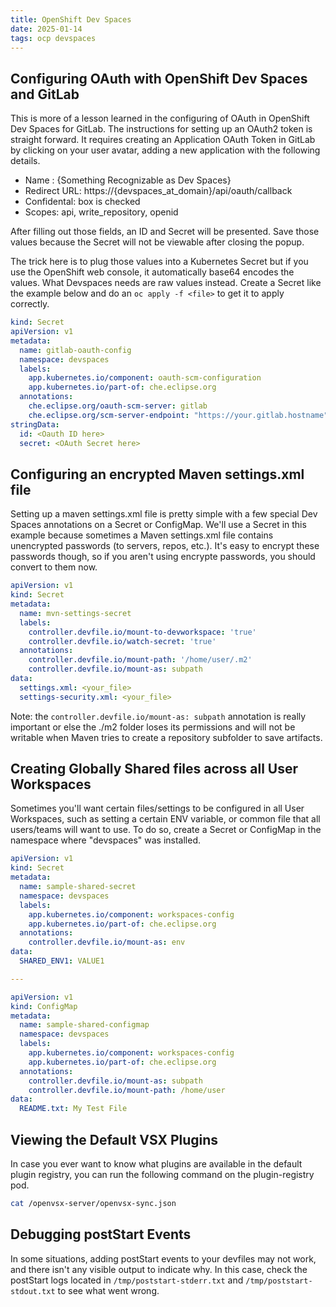 ```yaml
---
title: OpenShift Dev Spaces
date: 2025-01-14
tags: ocp devspaces
---
```


## Configuring OAuth with OpenShift Dev Spaces and GitLab

This is more of a lesson learned in the configuring of OAuth in OpenShift Dev Spaces for GitLab.  The instructions for setting up an OAuth2 token is straight forward.  It requires creating an Application OAuth Token in GitLab by clicking on your user avatar, adding a new application with the following details.

- Name : {Something Recognizable as Dev Spaces}
- Redirect URL: https://{devspaces_at_domain}/api/oauth/callback
- Confidental: box is checked
- Scopes: api, write_repository, openid

After filling out those fields, an ID and Secret will be presented.  Save those values because the Secret will not be viewable after closing the popup.

The trick here is to plug those values into a Kubernetes Secret but if you use the OpenShift web console, it automatically base64 encodes the values.  What Devspaces needs are raw values instead.  Create a Secret like the example below and do an `oc apply -f <file>` to get it to apply correctly.

```yaml
kind: Secret
apiVersion: v1
metadata:
  name: gitlab-oauth-config
  namespace: devspaces
  labels:
    app.kubernetes.io/component: oauth-scm-configuration
    app.kubernetes.io/part-of: che.eclipse.org
  annotations:
    che.eclipse.org/oauth-scm-server: gitlab
    che.eclipse.org/scm-server-endpoint: "https://your.gitlab.hostname"
stringData:
  id: <Oauth ID here>
  secret: <OAuth Secret here>

```

## Configuring an encrypted Maven settings.xml file

Setting up a maven settings.xml file is pretty simple with a few special Dev Spaces annotations on a Secret or ConfigMap.  We'll use a Secret in this example because sometimes a Maven settings.xml file contains unencrypted passwords (to servers, repos, etc.).  It's easy to encrypt these passwords though, so if you aren't using encrypte passwords, you should convert to them now.

```yaml
apiVersion: v1
kind: Secret
metadata:
  name: mvn-settings-secret
  labels:
    controller.devfile.io/mount-to-devworkspace: 'true'
    controller.devfile.io/watch-secret: 'true'
  annotations:
    controller.devfile.io/mount-path: '/home/user/.m2'
    controller.devfile.io/mount-as: subpath
data:
  settings.xml: <your_file>
  settings-security.xml: <your_file>
```

Note: the `controller.devfile.io/mount-as: subpath` annotation is really important or else the ./m2 folder loses its permissions and will not be writable when Maven tries to create a repository subfolder to save artifacts.

## Creating Globally Shared files across all User Workspaces

Sometimes you'll want certain files/settings to be configured in all User Workspaces, such as setting a certain ENV variable, or common file that all users/teams will want to use.  To do so, create a Secret or ConfigMap in the namespace where "devspaces" was installed.

```yaml
apiVersion: v1
kind: Secret
metadata:
  name: sample-shared-secret
  namespace: devspaces
  labels:
    app.kubernetes.io/component: workspaces-config
    app.kubernetes.io/part-of: che.eclipse.org
  annotations:
    controller.devfile.io/mount-as: env
data:
  SHARED_ENV1: VALUE1

---

apiVersion: v1
kind: ConfigMap
metadata:
  name: sample-shared-configmap
  namespace: devspaces
  labels:
    app.kubernetes.io/component: workspaces-config
    app.kubernetes.io/part-of: che.eclipse.org
  annotations:
    controller.devfile.io/mount-as: subpath
    controller.devfile.io/mount-path: /home/user
data:
  README.txt: My Test File
```

## Viewing the Default VSX Plugins

In case you ever want to know what plugins are available in the default plugin registry, you can run the following command on the plugin-registry pod.

```bash
cat /openvsx-server/openvsx-sync.json
```

## Debugging postStart Events

In some situations, adding postStart events to your devfiles may not work, and there isn't any visible output to indicate why.  In this case, check the postStart logs located in  `/tmp/poststart-stderr.txt` and `/tmp/poststart-stdout.txt` to see what went wrong.
